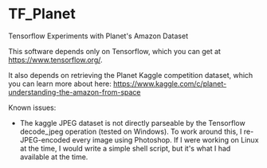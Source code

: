 # TF_Planet
Tensorflow Experiments with Planet's Amazon Dataset

This software depends only on Tensorflow, which you can get at https://www.tensorflow.org/.

It also depends on retrieving the Planet Kaggle competition dataset, which you can learn more about here: https://www.kaggle.com/c/planet-understanding-the-amazon-from-space

Known issues:
 * The kaggle JPEG dataset is not directly parseable by the Tensorflow decode_jpeg operation (tested on Windows). To work around this, I re-JPEG-encoded every image using Photoshop. If I were working on Linux at the time, I would write a simple shell script, but it's what I had available at the time.
